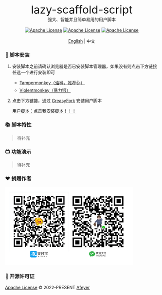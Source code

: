 <p align="center">
  <span style="font-size: 36px">lazy-scaffold-script</span>
  <br>
  强大、智能并且简单易用的用户脚本
  <br>
  <br>
  <a href="https://svelte.dev/"><img src="https://img.shields.io/:Svelte-3.0.0-green.svg" alt="Apache License"></a>
  <a href="https://www.typescriptlang.org/"><img src="https://img.shields.io/:TypeScript-4.0.0-yellow.svg" alt="Apache License"></a>
  <a href="https://github.com/NICEXAI/lazy-scaffold-script/blob/main/LICENSE"><img src="https://img.shields.io/:License-Apache-blue.svg" alt="Apache License"></a>
  <br>
  <br>
  <a href="./README.md">English</a> | 中文
</p>


### 💽 脚本安装

1. 安装脚本之前请确认浏览器是否已安装脚本管理器，如果没有则点击下方链接任选一个进行安装即可
   
   * [Tampermonkey（油猴，推荐👍）](https://www.tampermonkey.net/)
   * [Violentmonkey（暴力猴）](https://violentmonkey.github.io/get-it/)
  
2. 点击下方链接，通过 [GreasyFork](https://greasyfork.org/zh-CN) 安装用户脚本
   
   [用户脚本：点击我安装脚本！！！](https://greasyfork.org/zh-CN/scripts/)

### 📚 脚本特性

> 待补充
  
### 📺 功能演示


> 待补充


### ❤️ 捐赠作者

<img width="420" src="./docs/payment.png" />

### 📄 开源许可证

[Apache License](https://github.com/NICEXAI/lazy-scaffold-script/blob/main/LICENSE) © 2022-PRESENT [Afeyer](https://github.com/NICEXAI)